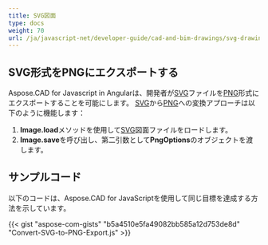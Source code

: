 ```yaml
---
title: SVG図面
type: docs
weight: 70
url: /ja/javascript-net/developer-guide/cad-and-bim-drawings/svg-drawings/
---
```


## **SVG形式をPNGにエクスポートする**

Aspose.CAD for Javascript in Angularは、開発者が[SVG](https://docs.fileformat.com/page-description-language/svg/)ファイルを[PNG](https://docs.fileformat.com/image/png/)形式にエクスポートすることを可能にします。
[SVG](https://docs.fileformat.com/page-description-language/svg/)から[PNG](https://docs.fileformat.com/image/png/)への変換アプローチは以下のように機能します：

1. **Image.load**メソッドを使用して[SVG](https://docs.fileformat.com/page-description-language/svg/)図面ファイルをロードします。
1. **Image.save**を呼び出し、第二引数として**PngOptions**のオブジェクトを渡します。

## サンプルコード

以下のコードは、Aspose.CAD for JavaScriptを使用して同じ目標を達成する方法を示しています。

{{< gist "aspose-com-gists" "b5a4510e5fa49082bb585a12d753de8d" "Convert-SVG-to-PNG-Export.js" >}}
